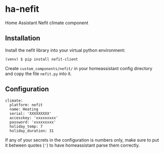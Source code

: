 # ha-nefit
Home Assistant Nefit climate component

## Installation
Install the nefit library into your virtual python environment:
```
(venv) $ pip install nefit-client
```
Create ```custom_components/nefit/``` in your homeassistant config directory and copy the file ```nefit.py``` into it.

## Configuration

```
climate:
  platform: nefit
  name: Heating
  serial: 'XXXXXXXXX'
  accesskey: 'xxxxxxxxx'
  password: 'xxxxxxxxx'
  holiday_temp: 7
  holiday_duration: 31
```

If any of your secrets in the configuration is numbers only, make sure to put it between quotes (`'`) to have homeassistant parse them correctly.
